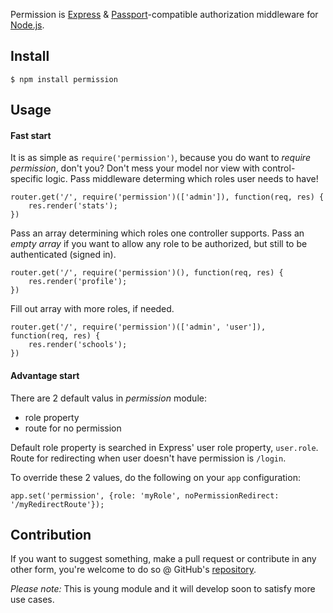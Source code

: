 Permission is [Express](http://expressjs.com/) & [Passport](http://passportjs.org/)-compatible authorization
middleware for [Node.js](http://nodejs.org/).

## Install

    $ npm install permission


## Usage

#### Fast start
It is as simple as `require('permission')`, because you do want to _require permission_, don't you? Don't mess your model nor view with control-specific logic. Pass middleware determing which roles user needs to have!

	router.get('/', require('permission')(['admin']), function(req, res) {
    	res.render('stats');
	})

Pass an array determining which roles one controller supports. 
Pass an _empty array_ if you want to allow any role to be authorized,
 but still to be authenticated (signed in).

	router.get('/', require('permission')(), function(req, res) {
    	res.render('profile');
	})


Fill out array with more roles, if needed.

	router.get('/', require('permission')(['admin', 'user']), function(req, res) {
    	res.render('schools');
	})


#### Advantage start
There are 2 default valus in _permission_ module:
- role property
- route for no permission

Default role property is searched in Express' user role property, `user.role`. 
Route for redirecting when user doesn't have permission is `/login`.

To override these 2 values, do the following on your `app` configuration:

	app.set('permission', {role: 'myRole', noPermissionRedirect: '/myRedirectRoute'});


## Contribution
If you want to suggest something, make a pull request or contribute in any other form,
you're welcome to do so @ GitHub's [repository](https://github.com/ttenodi/permission).

*Please note:* This is young module and it will develop soon to satisfy more use cases.